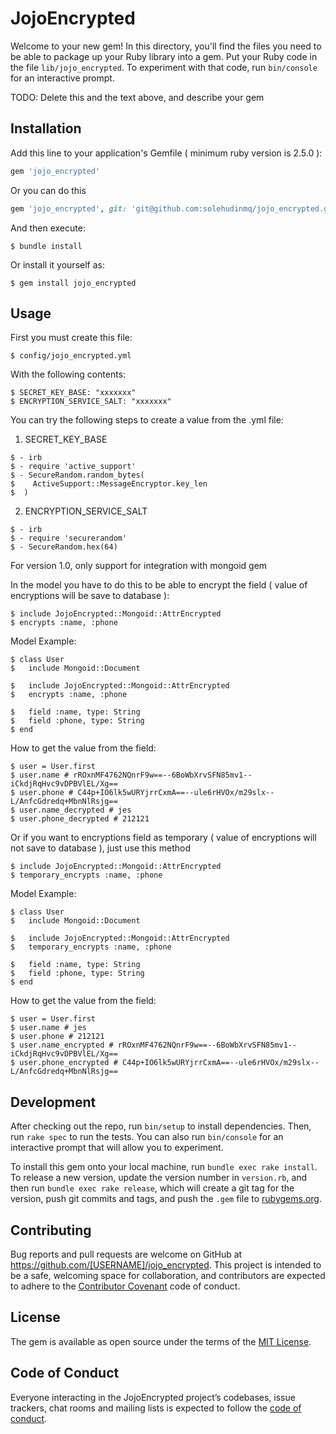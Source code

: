 # JojoEncrypted

Welcome to your new gem! In this directory, you'll find the files you need to be able to package up your Ruby library into a gem. Put your Ruby code in the file `lib/jojo_encrypted`. To experiment with that code, run `bin/console` for an interactive prompt.

TODO: Delete this and the text above, and describe your gem

## Installation

Add this line to your application's Gemfile ( minimum ruby version is 2.5.0 ):

```ruby
gem 'jojo_encrypted'
```

Or you can do this
```ruby
gem 'jojo_encrypted', git: 'git@github.com:solehudinmq/jojo_encrypted.git', branch: 'master'
```

And then execute:

    $ bundle install

Or install it yourself as:

    $ gem install jojo_encrypted

## Usage

First you must create this file:

    $ config/jojo_encrypted.yml

With the following contents:

    $ SECRET_KEY_BASE: "xxxxxxx"
    $ ENCRYPTION_SERVICE_SALT: "xxxxxxx"

You can try the following steps to create a value from the .yml file:

  1. SECRET_KEY_BASE
    
    $ - irb
    $ - require 'active_support'
    $ - SecureRandom.random_bytes(
    $    ActiveSupport::MessageEncryptor.key_len
    $  ) 
  2. ENCRYPTION_SERVICE_SALT

    $ - irb
    $ - require 'securerandom'
    $ - SecureRandom.hex(64)

For version 1.0, only support for integration with mongoid gem

In the model you have to do this to be able to encrypt the field ( value of encryptions will be save to database ):

    $ include JojoEncrypted::Mongoid::AttrEncrypted
    $ encrypts :name, :phone

Model Example:

    $ class User
    $   include Mongoid::Document
  
    $   include JojoEncrypted::Mongoid::AttrEncrypted
    $   encrypts :name, :phone

    $   field :name, type: String
    $   field :phone, type: String
    $ end

How to get the value from the field:

    $ user = User.first
    $ user.name # rROxnMF4762NQnrF9w==--6BoWbXrvSFN85mv1--iCkdjRqHvc9vDPBVlEL/Xg==
    $ user.phone # C44p+IO6lk5wURYjrrCxmA==--ule6rHVOx/m29slx--L/AnfcGdredq+MbnNlRsjg==
    $ user.name_decrypted # jes
    $ user.phone_decrypted # 212121

Or if you want to encryptions field as temporary ( value of encryptions will not save to database ), just use this method

    $ include JojoEncrypted::Mongoid::AttrEncrypted
    $ temporary_encrypts :name, :phone

Model Example:

    $ class User
    $   include Mongoid::Document
  
    $   include JojoEncrypted::Mongoid::AttrEncrypted
    $   temporary_encrypts :name, :phone

    $   field :name, type: String
    $   field :phone, type: String
    $ end

How to get the value from the field:

    $ user = User.first
    $ user.name # jes
    $ user.phone # 212121
    $ user.name_encrypted # rROxnMF4762NQnrF9w==--6BoWbXrvSFN85mv1--iCkdjRqHvc9vDPBVlEL/Xg==
    $ user.phone_encrypted # C44p+IO6lk5wURYjrrCxmA==--ule6rHVOx/m29slx--L/AnfcGdredq+MbnNlRsjg==

## Development

After checking out the repo, run `bin/setup` to install dependencies. Then, run `rake spec` to run the tests. You can also run `bin/console` for an interactive prompt that will allow you to experiment.

To install this gem onto your local machine, run `bundle exec rake install`. To release a new version, update the version number in `version.rb`, and then run `bundle exec rake release`, which will create a git tag for the version, push git commits and tags, and push the `.gem` file to [rubygems.org](https://rubygems.org).

## Contributing

Bug reports and pull requests are welcome on GitHub at https://github.com/[USERNAME]/jojo_encrypted. This project is intended to be a safe, welcoming space for collaboration, and contributors are expected to adhere to the [Contributor Covenant](http://contributor-covenant.org) code of conduct.

## License

The gem is available as open source under the terms of the [MIT License](https://opensource.org/licenses/MIT).

## Code of Conduct

Everyone interacting in the JojoEncrypted project’s codebases, issue trackers, chat rooms and mailing lists is expected to follow the [code of conduct](https://github.com/[USERNAME]/jojo_encrypted/blob/master/CODE_OF_CONDUCT.md).
